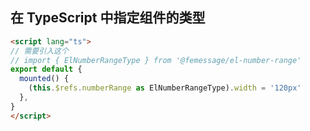 ## 在 TypeScript 中指定组件的类型

```html
<script lang="ts">
// 需要引入这个
// import { ElNumberRangeType } from '@femessage/el-number-range'
export default {
  mounted() {
    (this.$refs.numberRange as ElNumberRangeType).width = '120px'
  },
}
</script>
```
